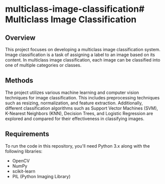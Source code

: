 # multiclass-image-classification# Multiclass Image Classification

## Overview

This project focuses on developing a multiclass image classification system. Image classification is a task of assigning a label to an image based on its content. In multiclass image classification, each image can be classified into one of multiple categories or classes.

## Methods

The project utilizes various machine learning and computer vision techniques for image classification. This includes preprocessing techniques such as resizing, normalization, and feature extraction. Additionally, different classification algorithms such as Support Vector Machines (SVM), K-Nearest Neighbors (KNN), Decision Trees, and Logistic Regression are explored and compared for their effectiveness in classifying images.

## Requirements

To run the code in this repository, you'll need Python 3.x along with the following libraries:
- OpenCV
- NumPy
- scikit-learn
- PIL (Python Imaging Library)

